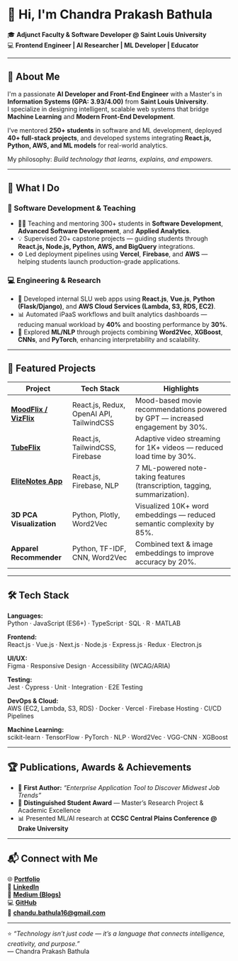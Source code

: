 # 👋 Hi, I'm Chandra Prakash Bathula

🎓 **Adjunct Faculty & Software Developer @ Saint Louis University**  
💻 **Frontend Engineer | AI Researcher | ML Developer | Educator**

---

## 🧠 About Me

I'm a passionate **AI Developer and Front-End Engineer** with a Master's in **Information Systems (GPA: 3.93/4.00)** from **Saint Louis University**.  
I specialize in designing intelligent, scalable web systems that bridge **Machine Learning** and **Modern Front-End Development**.

I’ve mentored **250+ students** in software and ML development, deployed **40+ full-stack projects**, and developed systems integrating **React.js, Python, AWS, and ML models** for real-world analytics.

My philosophy: *Build technology that learns, explains, and empowers.*

---

## 🚀 What I Do

### 🧩 Software Development & Teaching
- 🧑‍🏫 Teaching and mentoring 300+ students in **Software Development**, **Advanced Software Development**, and **Applied Analytics**.
- 💡 Supervised 20+ capstone projects — guiding students through **React.js, Node.js, Python, AWS, and BigQuery** integrations.
- ⚙️ Led deployment pipelines using **Vercel**, **Firebase**, and **AWS** — helping students launch production-grade applications.

### 💻 Engineering & Research
- 🚀 Developed internal SLU web apps using **React.js**, **Vue.js**, **Python (Flask/Django)**, and **AWS Cloud Services (Lambda, S3, RDS, EC2)**.
- 📊 Automated iPaaS workflows and built analytics dashboards — reducing manual workload by **40%** and boosting performance by **30%**.
- 🧠 Explored **ML/NLP** through projects combining **Word2Vec**, **XGBoost**, **CNNs**, and **PyTorch**, enhancing interpretability and scalability.

---

## 🧩 Featured Projects

| Project | Tech Stack | Highlights |
|----------|-------------|------------|
| [**MoodFlix / VizFlix**](https://viz-flix-gpt.vercel.app/) | React.js, Redux, OpenAI API, TailwindCSS | Mood-based movie recommendations powered by GPT — increased engagement by 30%. |
| [**TubeFlix**](https://utubeflix-79845.web.app/) | React.js, TailwindCSS, Firebase | Adaptive video streaming for 1K+ videos — reduced load time by 30%. |
| [**EliteNotes App**](https://elite-notes-poc.vercel.app/) | React.js, Firebase, NLP | 7 ML-powered note-taking features (transcription, tagging, summarization). |
| **3D PCA Visualization** | Python, Plotly, Word2Vec | Visualized 10K+ word embeddings — reduced semantic complexity by 85%. |
| **Apparel Recommender** | Python, TF-IDF, CNN, Word2Vec | Combined text & image embeddings to improve accuracy by 20%. |

---

## 🛠️ Tech Stack

**Languages:**  
Python · JavaScript (ES6+) · TypeScript · SQL · R · MATLAB  

**Frontend:**  
React.js · Vue.js · Next.js · Node.js · Express.js · Redux · Electron.js  

**UI/UX:**  
Figma · Responsive Design · Accessibility (WCAG/ARIA)  

**Testing:**  
Jest · Cypress · Unit · Integration · E2E Testing  

**DevOps & Cloud:**  
AWS (EC2, Lambda, S3, RDS) · Docker · Vercel · Firebase Hosting · CI/CD Pipelines  

**Machine Learning:**  
scikit-learn · TensorFlow · PyTorch · NLP · Word2Vec · VGG-CNN · XGBoost  

---

## 🏆 Publications, Awards & Achievements

- 🧾 **First Author:** *“Enterprise Application Tool to Discover Midwest Job Trends”*  
- 🥇 **Distinguished Student Award** — Master’s Research Project & Academic Excellence  
- 📊 Presented ML/AI research at **CCSC Central Plains Conference @ Drake University**

---

## 📬 Connect with Me

🌐 [**Portfolio**](https://portfolio-chandra-prakash-bathulas-projects.vercel.app)  
💼 [**LinkedIn**](https://www.linkedin.com/in/chandra-prakash-bathula)  
🧠 [**Medium (Blogs)**](https://medium.com/@chandu.bathula16)  
💻 [**GitHub**](https://github.com/ChandraPrakash-Bathula)  
📧 **chandu.bathula16@gmail.com**

---

⭐️ *“Technology isn’t just code — it’s a language that connects intelligence, creativity, and purpose.”*  
— Chandra Prakash Bathula
